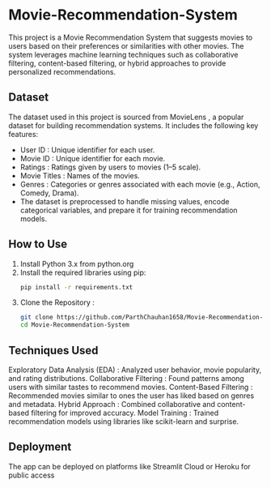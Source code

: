 # Movie-Recommendation-System
This project is a Movie Recommendation System that suggests movies to users based on their preferences or similarities with other movies. The system leverages machine learning techniques such as collaborative filtering, content-based filtering, or hybrid approaches to provide personalized recommendations.

## Dataset
The dataset used in this project is sourced from MovieLens , a popular dataset for building recommendation systems. It includes the following key features:
- User ID : Unique identifier for each user.
- Movie ID : Unique identifier for each movie.
- Ratings : Ratings given by users to movies (1–5 scale).
- Movie Titles : Names of the movies.
- Genres : Categories or genres associated with each movie (e.g., Action, Comedy, Drama).
- The dataset is preprocessed to handle missing values, encode categorical variables, and prepare it for training recommendation models.

## How to Use
1. Install Python 3.x from python.org 
2. Install the required libraries using pip:
   ```bash
   pip install -r requirements.txt
   ```
4. Clone the Repository :
   ```bash 
   git clone https://github.com/ParthChauhan1658/Movie-Recommendation-System.git
   cd Movie-Recommendation-System
   ```

## Techniques Used
Exploratory Data Analysis (EDA) : Analyzed user behavior, movie popularity, and rating distributions.
Collaborative Filtering : Found patterns among users with similar tastes to recommend movies.
Content-Based Filtering : Recommended movies similar to ones the user has liked based on genres and metadata.
Hybrid Approach : Combined collaborative and content-based filtering for improved accuracy.
Model Training : Trained recommendation models using libraries like scikit-learn and surprise.

## Deployment
The app can be deployed on platforms like Streamlit Cloud or Heroku for public access
